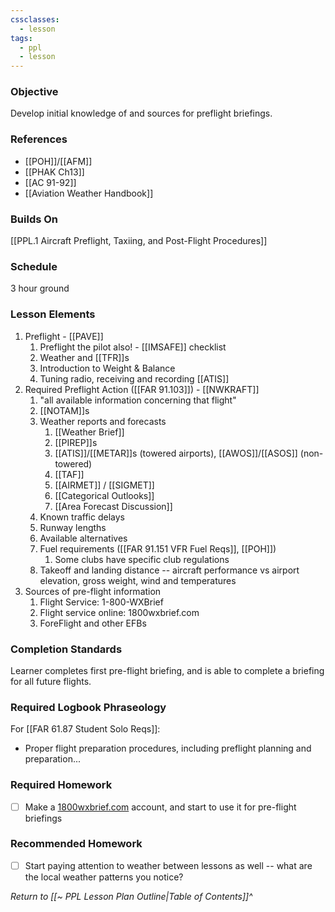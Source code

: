 ```yaml
---
cssclasses:
  - lesson
tags:
  - ppl
  - lesson
---
```


### Objective
Develop initial knowledge of and sources for preflight briefings.

### References
- [[POH]]/[[AFM]]
- [[PHAK Ch13]]
- [[AC 91-92]]
- [[Aviation Weather Handbook]]

### Builds On
[[PPL.1 Aircraft Preflight, Taxiing, and Post-Flight Procedures]]

### Schedule
3 hour ground

### Lesson Elements
1. Preflight - [[PAVE]]
	1. Preflight the pilot also! - [[IMSAFE]] checklist
	2. Weather and [[TFR]]s
	3. Introduction to Weight & Balance
	4. Tuning radio, receiving and recording [[ATIS]]
2. Required Preflight Action ([[FAR 91.103]]) - [[NWKRAFT]]
	1. "all available information concerning that flight"
	2. [[NOTAM]]s
	3. Weather reports and forecasts
		1. [[Weather Brief]]
		3. [[PIREP]]s
		4.  [[ATIS]]/[[METAR]]s (towered airports), [[AWOS]]/[[ASOS]] (non-towered)
		5. [[TAF]]
		6. [[AIRMET]] / [[SIGMET]]
		7. [[Categorical Outlooks]]
		8. [[Area Forecast Discussion]]
	4. Known traffic delays
	5. Runway lengths
	6. Available alternatives
	7. Fuel requirements ([[FAR 91.151 VFR Fuel Reqs]], [[POH]])
		1. Some clubs have specific club regulations
	8. Takeoff and landing distance -- aircraft performance vs airport elevation, gross weight, wind and temperatures
3. Sources of pre-flight information
	1. Flight Service: 1-800-WXBrief
	2. Flight service online: 1800wxbrief.com
	3. ForeFlight and other EFBs

### Completion Standards
Learner completes first pre-flight briefing, and is able to complete a briefing for all future flights.

### Required Logbook Phraseology
For [[FAR 61.87 Student Solo Reqs]]: 
- Proper flight preparation procedures, including preflight planning and preparation...

### Required Homework
- [ ] Make a [1800wxbrief.com](https://www.1800wxbrief.com) account, and start to use it for pre-flight briefings

### Recommended Homework
- [ ] Start paying attention to weather between lessons as well -- what are the local weather patterns you notice?

*Return to [[~ PPL Lesson Plan Outline|Table of Contents]]^*